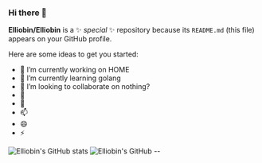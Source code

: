 ### Hi there 👋


**Elliobin/Elliobin** is a ✨ _special_ ✨ repository because its `README.md` (this file) appears on your GitHub profile.

Here are some ideas to get you started:

- 🔭 I’m currently working on HOME
- 🌱 I’m currently learning golang
- 👯 I’m looking to collaborate on nothing?
- 🤔 
- 💬 
- 📫 
- 😄 
- ⚡ 

![Elliobin's GitHub stats](https://github-readme-stats.vercel.app/api?username=Elliobin&show_icons=true&theme=radical)
![Elliobin's GitHub --](https://github-readme-stats.vercel.app/api/top-langs/?username=Elliobin&layout=compact&theme=radical&hide_border=true)


